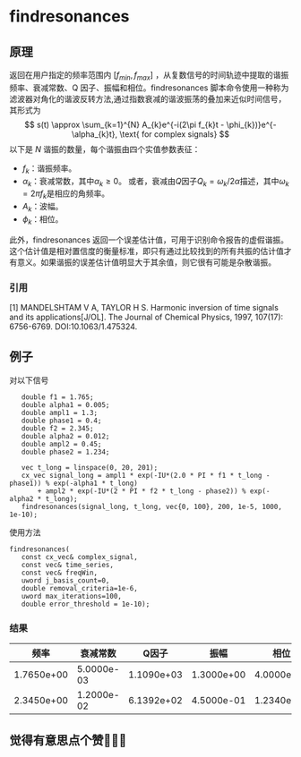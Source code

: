 # findresonances 

## 原理
返回在用户指定的频率范围内 $[f_{min},f_{max}]$ ，从复数信号的时间轨迹中提取的谐振频率、衰减常数、Q 因子、振幅和相位。findresonances 脚本命令使用一种称为滤波器对角化的谐波反转方法,通过指数衰减的谐波振荡的叠加来近似时间信号，其形式为
$$
s(t) \approx \sum_{k=1}^{N} A_{k}e^{-i(2\pi f_{k}t - \phi_{k})}e^{-\alpha_{k}t}, \text{ for complex signals}
$$
以下是 $N$ 谐振的数量，每个谐振由四个实值参数表征：
* $f_k$：谐振频率。
* $\alpha_k$：衰减常数，其中$\alpha_k \ge 0$。
  或者，衰减由$Q$因子$Q_k=\omega_k/2\alpha$描述，其中$\omega_k=2\pi f_k$是相应的角频率。
* $A_k$：波幅。
* $\phi_k$：相位。
  
 此外，findresonances 返回一个误差估计值，可用于识别命令报告的虚假谐振。这个估计值是相对置信度的衡量标准，即只有通过比较找到的所有共振的估计值才有意义。如果谐振的误差估计值明显大于其余值，则它很有可能是杂散谐振。

 ### 引用
 [1] MANDELSHTAM V A, TAYLOR H S. Harmonic inversion of time signals and its applications[J/OL]. The Journal of Chemical Physics, 1997, 107(17): 6756-6769. DOI:10.1063/1.475324.

## 例子
对以下信号
 ```
    double f1 = 1.765;
	double alpha1 = 0.005;
	double ampl1 = 1.3;
	double phase1 = 0.4;
	double f2 = 2.345;
	double alpha2 = 0.012;
	double ampl2 = 0.45;
	double phase2 = 1.234;

	vec t_long = linspace(0, 20, 201);
	cx_vec signal_long = ampl1 * exp(-IU*(2.0 * PI * f1 * t_long - phase1)) % exp(-alpha1 * t_long) 
		+ ampl2 * exp(-IU*(2 * PI * f2 * t_long - phase2)) % exp(-alpha2 * t_long);
	findresonances(signal_long, t_long, vec{0, 100}, 200, 1e-5, 1000, 1e-10);

 ```
 使用方法
 ```
 findresonances(
	const cx_vec& complex_signal,
	const vec& time_series,
	const vec& freqWin,
	uword j_basis_count=0,
	double removal_criteria=1e-6,
	uword max_iterations=100,
	double error_threshold = 1e-10);
```

### 结果
|频率|衰减常数|Q因子|振幅|相位|误差估计|
|---|---|---|---|---|---|
1.7650e+00  | 5.0000e-03|   1.1090e+03 |  1.3000e+00  | 4.0000e-01  | 4.2243e-16
2.3450e+00   |1.2000e-02  | 6.1392e+02 |  4.5000e-01 |  1.2340e+00 |  1.5187e-16


## 觉得有意思点个赞🤭🥳🤩